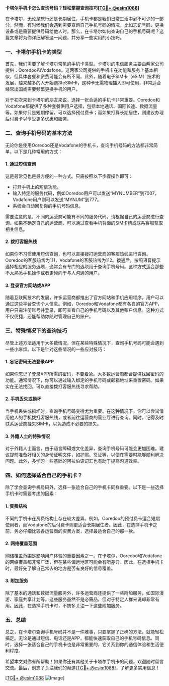 **卡塔尔手机卡怎么查询号码？轻松掌握查询技巧[[TG💪+ @esim1088](https://t.me/s/esim1088)]**

在卡塔尔，无论是旅行还是长期居住，手机卡都是我们日常生活中必不可少的一部分。然而，有时候我们会遇到需要查询自己手机号码的情况，比如忘记号码、更换设备或是需要提供号码给他人时。那么，在卡塔尔如何查询自己的手机号码呢？这篇文章将为你详细解答这一问题，并分享一些实用的小技巧。

### 一、卡塔尔手机卡的类型

首先，我们需要了解卡塔尔常见的手机卡类型。卡塔尔的电信服务主要由两家公司提供：Ooredoo和Vodafone。这两家公司提供的手机卡在功能和服务上基本相似，但具体套餐和资费可能会有所不同。此外，随着电子SIM卡（eSIM）技术的发展，越来越多的人开始选择eSIM卡，这种卡无需物理插入即可使用，非常适合经常出国或需要频繁更换手机的用户。

对于初次来到卡塔尔的朋友来说，选择一张合适的手机卡非常重要。Ooredoo和Vodafone都提供了多种套餐供用户选择，包括本地通话、国际长途、数据流量等。如果你只是短期停留，可以选择预付费卡；而如果打算长期居住，则建议办理后付费卡以享受更多优惠和服务。

### 二、查询手机号码的基本方法

无论你是使用Ooredoo还是Vodafone的手机卡，查询手机号码的方法都非常简单。以下是几种常用的方式：

#### 1. **通过短信查询**
这是最常见也是最方便的一种方式。只需按照以下步骤操作即可：
- 打开手机上的短信功能。
- 输入特定的服务代码，例如Ooredoo用户可以发送“MYNUMBER”到7007，Vodafone用户则可以发送“MYNUM”到777。
- 系统会自动回复你的手机号码信息。

需要注意的是，不同的运营商可能有不同的服务代码，请根据自己的运营商进行查询。如果不确定自己的运营商，可以通过查看手机背面的SIM卡槽或联系客服获取相关信息。

#### 2. **拨打客服热线**
如果你不习惯使用短信查询，也可以直接拨打运营商的客服热线进行咨询。Ooredoo的客服热线为111，Vodafone的客服热线为112。拨通后，按照语音提示选择相应的服务选项，通常会有专门的选项用于查询手机号码。这种方式适合那些不太熟悉手机操作或者更倾向于与人沟通的用户。

#### 3. **登录官方网站或APP**
随着互联网技术的发展，许多运营商都推出了官方网站和手机应用程序，用户可以通过这些平台查询个人信息。例如，Ooredoo和Vodafone都有各自的官方APP，用户只需注册账号并登录，即可查看自己的手机号码以及其他账户信息。这种方式不仅便捷，还能帮助你随时管理自己的账户。

### 三、特殊情况下的查询技巧

尽管上述方法适用于大多数情况，但在某些特殊情况下，查询手机号码可能会遇到一些小麻烦。以下是针对这些情况的一些应对技巧：

#### 1. **忘记密码无法登录APP**
如果你忘记了登录APP所需的密码，不要着急。大多数运营商都会提供找回密码的功能。通常情况下，你可以通过输入绑定的手机号码或邮箱地址来重置密码。如果实在无法找回，可以直接拨打客服热线寻求帮助。

#### 2. **手机丢失或损坏**
当手机丢失或损坏时，查询手机号码变得尤为重要。在这种情况下，你可以尝试借用他人的手机拨打客服热线，或者前往运营商的营业厅进行查询。同时，记得及时联系运营商挂失SIM卡，以免造成不必要的损失。

#### 3. **外籍人士的特殊情况**
对于外籍人士而言，由于语言障碍或文化差异，查询手机号码可能会更加困难。建议提前准备好相关的身份证明文件，如护照、签证等，以便在需要时能够顺利解决问题。此外，多学习一些基础的阿拉伯语词汇也有助于提高沟通效率。

### 四、如何选择适合自己的手机卡？

除了学会查询手机号码外，选择一张适合自己的手机卡同样重要。以下是一些选择手机卡时需要考虑的因素：

#### 1. **资费结构**
不同的手机卡在资费结构上存在较大差异。例如，Ooredoo的预付费卡适合短期使用者，而Vodafone的后付费卡则更适合长期居住者。因此，在选择手机卡之前，务必仔细比较各运营商的资费方案，选择最适合自己的那一款。

#### 2. **网络覆盖范围**
网络覆盖范围是影响用户体验的重要因素之一。在卡塔尔，Ooredoo和Vodafone的网络覆盖都非常广泛，但在某些偏远地区可能会有所差异。因此，在选择手机卡时，最好先了解自己常去的地方是否有良好的信号覆盖。

#### 3. **附加服务**
除了基本的通话和数据流量服务外，许多运营商还提供了一些附加服务，如国际漫游、家庭共享计划等。这些服务虽然不是必需品，但对于特定人群来说却非常有用。因此，在选择手机卡时，不妨多关注一下这些附加服务。

### 五、总结

总之，在卡塔尔查询手机号码并不是一件难事，只要掌握了正确的方法，就能轻松搞定。无论是通过短信、电话还是APP，都能快速获取自己的手机号码信息。同时，选择一张适合自己的手机卡也是非常重要的，它关系到你的通信体验和生活便利程度。

希望本文对你有所帮助！如果你还有其他关于卡塔尔手机卡的问题，欢迎随时留言交流。最后，别忘了关注我们的频道[[TG💪+ @esim1088](https://t.me/s/esim1088)]，了解更多实用信息！

[[TG💪+ @esim1088](https://t.me/s/esim1088) ![Image](https://i.postimg.cc/4NQfJmqS/Snipaste-2025-05-13-00-14-12.png)]
